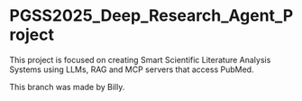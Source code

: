 # PGSS2025_Deep_Research_Agent_Project
This project is focused on creating Smart Scientific Literature Analysis Systems using LLMs, RAG and MCP servers that access PubMed.

This branch was made by Billy. 